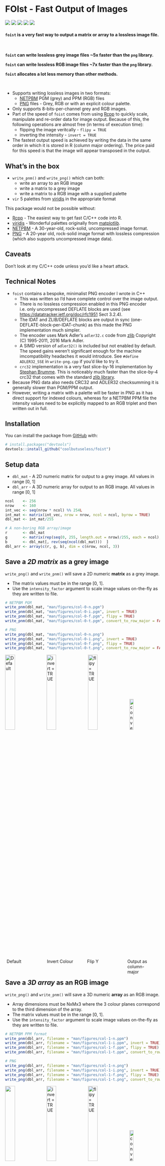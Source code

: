 
<!-- README.md is generated from README.Rmd. Please edit that file -->

# FOIst - Fast Output of Images

<!-- badges: start -->

![](https://img.shields.io/badge/Status-alpha-orange.svg)
![](https://img.shields.io/badge/Version-0.1.3-blue.svg)
![](https://img.shields.io/badge/Output-PNG-green.svg)
![](https://img.shields.io/badge/Output-PGM-green.svg)
![](https://img.shields.io/badge/Output-PPM-green.svg)
<!-- badges: end -->

#### `foist` is a very fast way to output a matrix or array to a lossless image file.

<br/>

**`foist` can write lossless grey image files \~5x faster than the `png`
library.**

**`foist` can write lossless RGB image files \~7x faster than the `png`
library.**

**`foist` allocates a lot less memory than other methods.**

<br/>

  - Supports writing lossless images in two formats:
      - [NETPBM](http://netpbm.sourceforge.net/) PGM (grey) and PPM
        (RGB) files
      - [PNG](https://en.wikipedia.org/wiki/Portable_Network_Graphics)
        files - Grey, RGB or with an explicit colour palette.
  - Only supports 8-bits-per-channel grey and RGB images.
  - Part of the speed of `foist` comes from using
    [Rcpp](https://cran.r-project.org/package=Rcpp) to quickly scale,
    manipulate and re-order data for image output. Because of this, the
    following operations are almost free (in terms of execution time):
      - flipping the image veritcally - `flipy = TRUE`
      - inverting the intensity - `invert = TRUE`
  - The fastest output speed is achieved by writing the data in the same
    order in which it is stored in R (column major ordering). The price
    paid for this speed is that the image will appear transposed in the
    output.

## What’s in the box

  - `write_pnm()` and `write_png()` which can both:
      - write an array to an RGB image
      - write a matrix to a grey image
      - write a matrix to a RGB image with a supplied palette
  - `vir` 5 palettes from
    [viridis](https://cran.r-project.org/package=viridis) in the
    appropriate format

This package would not be possible without:

  - [Rcpp](https://cran.r-project.org/package=Rcpp) - The easiest way to
    get fast C/C++ code into R.
  - [viridis](https://cran.r-project.org/package=viridis) - Wonderful
    palettes originally from [matplotlib](http://matplotlib.org).
  - [NETPBM](http://netpbm.sourceforge.net) - A 30-year-old, rock-solid,
    uncompressed image format.
  - [PNG](https://www.w3.org/TR/PNG/) - A 20-year old, rock-solid image
    format with lossless compression (which also supports uncompressed
    image data).

## Caveats

Don’t look at my C/C++ code unless you’d like a heart attack.

## Technical Notes

  - `foist` contains a bespoke, minimalist PNG encoder I wrote in C++
      - This was written so I’d have complete control over the image
        output.
      - There is no lossless compression enabled in this PNG encoder
        i.e. only uncompressed DEFLATE blocks are used (see
        <https://datatracker.ietf.org/doc/rfc1951> Sect 3.2.4).
      - The IDAT and ZLIB/DEFLATE blocks are output in sync
        (one-DEFLATE-block-per-IDAT-chunk) as this made the PNG
        implementation much simpler.
      - The encoder uses Mark Adler’s `adler32.c` code from
        [zlib](https://www.zlib.net/) Copyright (C) 1995-2011, 2016 Mark
        Adler.
      - A SIMD version of `adler32()` is included but not enabled by
        default. The speed gains weren’t significant enough for the
        machine imcompatibility headaches it would introduce. See
        `#define ADLER32_SSE` in `write-png.cpp` if you’d like to try
        it.
      - `crc32` implementation is a very fast slice-by-16 implementation
        by [Stephan Brumme](https://create.stephan-brumme.com/crc32/).
        This is noticeably much faster than the slice-by-4 crc32 that
        comes with the standard [zlib library](https://www.zlib.net/).
  - Because PNG data also needs CRC32 and ADLER32 checksumming it is
    generally slower than PGM/PPM output.
  - However, writing a matrix with a palette will be faster in PNG as it
    has direct support for indexed colours, whereas for a NETPBM PPM
    file the intensity values need to be explicitly mapped to an RGB
    triplet and then written out in full.

## Installation

You can install the package from
[GitHub](https://github.com/coolbutuseless/foist) with:

``` r
# install.packages("devtools")
devtools::install_github("coolbutuseless/foist")
```

## Setup data

  - `dbl_mat` - A 2D numeric matrix for output to a grey image. All
    values in range \[0, 1\]
  - `dbl_arr` - A 3D numeric array for output to an RGB image. All
    values in range \[0, 1\]

<!-- end list -->

``` r
ncol    <- 256
nrow    <- 160
int_vec <- seq(nrow * ncol) %% 254L
int_mat <- matrix(int_vec, nrow = nrow, ncol = ncol, byrow = TRUE)
dbl_mat <- int_mat/255

# A non-boring RGB array/image
r       <- dbl_mat
g       <- matrix(rep(seq(0, 255, length.out = nrow)/255, each = ncol), nrow, ncol, byrow = TRUE)
b       <- dbl_mat[, rev(seq(ncol(dbl_mat)))  ]
dbl_arr <- array(c(r, g, b), dim = c(nrow, ncol, 3))
```

## Save a *2D matrix* as a grey image

`write_png()` and `write_pnm()` will save a 2D numeric **matrix** as a
grey image.

  - The matrix values must be in the range \[0, 1\].
  - Use the `intensity_factor` argument to scale image values on-the-fly
    as they are written to file.

<!-- end list -->

``` r
# NETPBM PGM
write_pnm(dbl_mat, "man/figures/col-0-n.pgm")
write_pnm(dbl_mat, "man/figures/col-0-i.pgm", invert = TRUE)
write_pnm(dbl_mat, "man/figures/col-0-f.pgm", flipy = TRUE)
write_pnm(dbl_mat, "man/figures/col-0-t.pgm", convert_to_row_major = FALSE)

# PNG
write_png(dbl_mat, "man/figures/col-0-n.png")
write_png(dbl_mat, "man/figures/col-0-i.png", invert = TRUE)
write_png(dbl_mat, "man/figures/col-0-f.png", flipy = TRUE)
write_png(dbl_mat, "man/figures/col-0-t.png", convert_to_row_major = FALSE)
```

<div>

<img src = "man/figures/col-convert-0-n.png"  width = "25%" title = "Default">
<img src = "man/figures/col-convert-0-i.png"  width = "25%" title = "invert = TRUE"                style = "margin-left: 1%;" >
<img src = "man/figures/col-convert-0-f.png"  width = "25%" title = "flipy = TRUE"                 style = "margin-left: 1%;" >
<img src = "man/figures/col-convert-0-t.png"  width = "16%" title = "convert_to_row_major = TRUE"  style = "margin-left: 1%;" >

</div>

<div>

<div style="float:left; width:25%; margin-left: 1%;">

Default

</div>

<div style="float:left; width:25%; margin-left: 1%;">

Invert Colour

</div>

<div style="float:left; width:25%; margin-left: 1%;">

Flip Y

</div>

<div style="float:left; width:16%; margin-left: 1%;">

Output as column-major

</div>

</div>

<div style="clear: both;">

## Save a *3D array* as an RGB image

`write_png()` and `write_pnm()` will save a 3D numeric **array** as an
RGB image.

  - Array dimensions must be NxMx3 where the 3 colour planes correspond
    to the third dimension of the array.
  - The matrix values must be in the range \[0, 1\].
  - Use the `intensity_factor` argument to scale image values on-the-fly
    as they are written to file.

<!-- end list -->

``` r
# NETPBM PPM format
write_pnm(dbl_arr, filename = "man/figures/col-1-n.ppm")
write_pnm(dbl_arr, filename = "man/figures/col-1-i.ppm", invert = TRUE)
write_pnm(dbl_arr, filename = "man/figures/col-1-f.ppm", flipy = TRUE)
write_pnm(dbl_arr, filename = "man/figures/col-1-t.ppm", convert_to_row_major = FALSE)

# PNG
write_png(dbl_arr, filename = "man/figures/col-1-n.png")
write_png(dbl_arr, filename = "man/figures/col-1-i.png", invert = TRUE)
write_png(dbl_arr, filename = "man/figures/col-1-f.png", flipy = TRUE)
write_png(dbl_arr, filename = "man/figures/col-1-t.png", convert_to_row_major = FALSE)
```

<div>

<img src = "man/figures/col-convert-1-n.png"  width = "25%">
<img src = "man/figures/col-convert-1-i.png"  width = "25%" title = "invert = TRUE"                 style = "margin-left: 1%;" >
<img src = "man/figures/col-convert-1-f.png"  width = "25%" title = "flipy = TRUE"                  style = "margin-left: 1%;" >
<img src = "man/figures/col-convert-1-t.png"  width = "16%" title = "convert_to_row_major = FALSE"  style = "margin-left: 1%;" >

</div>

<div>

<div style="float:left; width:25%; margin-left: 1%;">

Default

</div>

<div style="float:left; width:25%; margin-left: 1%;">

Invert Colour

</div>

<div style="float:left; width:25%; margin-left: 1%;">

Flip Y

</div>

<div style="float:left; width:16%; margin-left: 1%;">

Output as column-major

</div>

</div>

<div style="clear: both;">



## Save a *matrix* to an RGB image using a palette lookup

`write_png()` and `write_pnm()` will save a 2D numeric **matrix** as an
RGB image if also supplied with a colour palette.

  - A palette must be an integer matrix with dimensions N x 3
      - N is the number of colours in the palette
      - 2 \<= N \<= 256
  - Values in the palette must be in the range \[0, 255\].
  - The matrix values must initially be in the range \[0, 1\].
  - Pixel values in the matrix are first scaled into the range \[0, N\]
    and are then mapped to one of the RGB colours in the palette.

`foist` includes the 5 palettes from
[viridis](https://cran.r-project.org/package=viridis) as `vir$magma`
etc.

``` r
# NETPBM format
foist::write_pnm(dbl_mat,                           "man/figures/col-0.pgm")
foist::write_pnm(dbl_mat, pal = foist::vir$magma  , "man/figures/col-3.ppm")
foist::write_pnm(dbl_mat, pal = foist::vir$inferno, "man/figures/col-4.ppm")
foist::write_pnm(dbl_mat, pal = foist::vir$plasma , "man/figures/col-5.ppm")
foist::write_pnm(dbl_mat, pal = foist::vir$viridis, "man/figures/col-6.ppm")
foist::write_pnm(dbl_mat, pal = foist::vir$cividis, "man/figures/col-7.ppm")

# PNG format
foist::write_png(dbl_mat,                           "man/figures/col-0.png")
foist::write_png(dbl_mat, pal = foist::vir$magma  , "man/figures/col-3.png")
foist::write_png(dbl_mat, pal = foist::vir$inferno, "man/figures/col-4.png")
foist::write_png(dbl_mat, pal = foist::vir$plasma , "man/figures/col-5.png")
foist::write_png(dbl_mat, pal = foist::vir$viridis, "man/figures/col-6.png")
foist::write_png(dbl_mat, pal = foist::vir$cividis, "man/figures/col-7.png")
```

<div>

<img src = "man/figures/col-convert-0-n.png" width = "30%" title = "grey">
<img src = "man/figures/col-convert-3.png"   width = "30%" title = "magma">
<img src = "man/figures/col-convert-4.png"   width = "30%" title = "inferno">
<img src = "man/figures/col-convert-5.png"   width = "30%" title = "plasma">
<img src = "man/figures/col-convert-6.png"   width = "30%" title = "viridis">
<img src = "man/figures/col-convert-7.png"   width = "30%" title = "cividis">

</div>

## Manipulate palettes

Some visual effects can be created by keeping the same data, but
manipulating the palette of a sequence of image outputs.

<div>

<div style="float:left; width:30%; margin-left: 10px;">

Reduce colours

</div>

<div style="float:left; width:30%; margin-left: 10px;">

Rotate palette

</div>

<div style="float:left; width:30%; margin-left: 10px;">

Cross-fade between
palettes

</div>

</div>

<div>

<img src = "man/figures/pal-anim1.gif" width = "30%" title = "palette reduce">
<img src = "man/figures/pal-anim2.gif" width = "30%" title = "palette rotate">
<img src = "man/figures/pal-anim3.gif" width = "30%" title = "palette crossfade">

</div>

## Benchmark: Saving a matrix as a grey image

The following benchmark compares the time to output of a grey image
using:

  - `foist::write_pnm()` in both row-major and column-major ordering
  - `foist::write_png()` in both row-major and column-major ordering
  - `png::writePNG()`

<!-- end list -->

``` r
tmp <- tempfile()

res <- bench::mark(
  `foist::write_pnm()`                    = foist::write_pnm(dbl_mat, tmp),
  `foist::write_pnm(column-major)`        = foist::write_pnm(dbl_mat, tmp, convert_to_row_major = FALSE),
  
  `foist::write_png()`                    = foist::write_png(dbl_mat, tmp),
  `foist::write_png(column-major)`        = foist::write_png(dbl_mat, tmp, convert_to_row_major = FALSE),
  
  `png::writePNG()`                       = png::writePNG   (dbl_mat, tmp),
  min_time = 2, check = FALSE
)
```

| expression                      |     min |   mean |  median | itr/sec | mem\_alloc |
| :------------------------------ | ------: | -----: | ------: | ------: | ---------: |
| foist::write\_pnm()             |  3.16ms | 4.31ms |  4.13ms |     232 |     2.49KB |
| foist::write\_pnm(column-major) |   2.2ms | 2.77ms |  2.54ms |     361 |     2.49KB |
| foist::write\_png()             |  3.54ms | 4.39ms |  4.03ms |     228 |     2.49KB |
| foist::write\_png(column-major) |   2.3ms | 3.06ms |  2.84ms |     327 |     2.49KB |
| png::writePNG()                 | 12.36ms | 14.3ms | 14.27ms |      70 |   673.21KB |

Benchmark results

<img src="man/figures/README-benchmark_grey-1.png" width="100%" />

## Benchmark: Saving an array as an RGB image

The following benchmark compares the time to output a colour image
using:

  - `foist::write_pnm()` in both row-major and column-major ordering
  - `foist::write_png()` in both row-major and column-major ordering
  - `png::writePNG()`

<!-- end list -->

``` r
tmp <- tempfile()

res <- bench::mark(
  `foist::write_pnm()`                    = foist::write_pnm(dbl_arr, tmp),
  `foist::write_pnm(column-major)`        = foist::write_pnm(dbl_arr, tmp, convert_to_row_major = FALSE),
  
  `foist::write_png()`                    = foist::write_png(dbl_arr, tmp),
  `foist::write_png(column-major)`        = foist::write_png(dbl_arr, tmp, convert_to_row_major = FALSE),
  
  `foist::write_png(indexed colour)`      = foist::write_png(dbl_mat, tmp, convert_to_row_major = FALSE, pal = foist::vir$magma),
  
  `png::writePNG()`                       = png::writePNG   (dbl_arr, tmp),
  min_time = 2, check = FALSE
)
```

| expression                        |     min |    mean |  median | itr/sec | mem\_alloc |
| :-------------------------------- | ------: | ------: | ------: | ------: | ---------: |
| foist::write\_pnm()               | 18.83ms | 21.91ms | 21.09ms |      46 |     2.49KB |
| foist::write\_pnm(column-major)   |  5.01ms |   6.4ms |  6.03ms |     156 |     2.49KB |
| foist::write\_png()               | 19.68ms | 21.75ms | 21.53ms |      46 |     2.49KB |
| foist::write\_png(column-major)   |  6.34ms |  7.64ms |  7.24ms |     131 |     2.49KB |
| foist::write\_png(indexed colour) |  2.37ms |  2.91ms |  2.77ms |     344 |     2.49KB |
| png::writePNG()                   | 44.39ms | 48.66ms | 48.64ms |      21 |     1.88MB |

Benchmark results

<img src="man/figures/README-benchmark_rgb-1.png" width="100%" />
